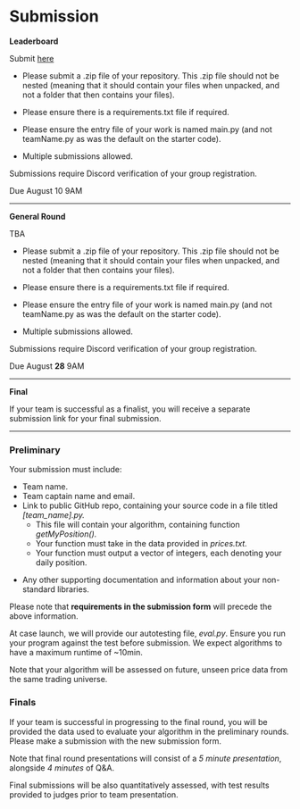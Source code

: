 # Submission

[//]: # "You can submit your GitHub repo [here](https://forms.gle/GiTtibt3qV4MxWPM8)."

**Leaderboard**

[//]: # "Submit [here](https://docs.google.com/forms/d/e/1FAIpQLSfW38uanZzTMOvfHPKQQDbyohS3oBlVYUAsYlO5cU0LBUsS_Q/viewform?usp=sf_link)"

Submit [here](https://algothon.au/submission)

- Please submit a .zip file of your repository. This .zip file should not be nested (meaning that it should contain your files when unpacked, and not a folder that then contains your files).

- Please ensure there is a requirements.txt file if required.

- Please ensure the entry file of your work is named main.py (and not teamName.py as was the default on the starter code).

- Multiple submissions allowed.

Submissions require Discord verification of your group registration.

Due August 10 9AM

---

**General Round**

[//]: # "Submit [here](https://docs.google.com/forms/d/e/1FAIpQLSfW38uanZzTMOvfHPKQQDbyohS3oBlVYUAsYlO5cU0LBUsS_Q/viewform?usp=sf_link)"

TBA

- Please submit a .zip file of your repository. This .zip file should not be nested (meaning that it should contain your files when unpacked, and not a folder that then contains your files).

- Please ensure there is a requirements.txt file if required.

- Please ensure the entry file of your work is named main.py (and not teamName.py as was the default on the starter code).

- Multiple submissions allowed.

Submissions require Discord verification of your group registration.

Due August **28** 9AM

---

**Final**

If your team is successful as a finalist, you will receive a separate submission link for your final submission.

---

### Preliminary

Your submission must include:

- Team name.
- Team captain name and email.
- Link to public GitHub repo, containing your source code in a file titled _[team_name].py._
  - This file will contain your algorithm, containing function _getMyPosition()._
  - Your function must take in the data provided in _prices.txt._
  - Your function must output a vector of integers, each denoting your daily position.

[//]: # "- 1 minute video, briefly explaining your algorithm and what strategies you employed."
[//]: # "  - Team members are not _required_ to be in the video - voiceovers will suffice."

- Any other supporting documentation and information about your non-standard libraries.

Please note that **requirements in the submission form** will precede the above information.

At case launch, we will provide our autotesting file, _eval.py_. Ensure you run your program against the test before submission. We expect algorithms to have a maximum runtime of ~10min.

Note that your algorithm will be assessed on future, unseen price data from the same trading universe.

### Finals

If your team is successful in progressing to the final round, you will be provided the data used to evaluate your algorithm in the preliminary rounds. Please make a submission with the new submission form.

Note that final round presentations will consist of a _5 minute presentation_, alongside _4 minutes_ of Q&A.

Final submissions will be also quantitatively assessed, with test results provided to judges prior to team presentation.
